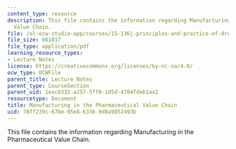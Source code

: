 ```yaml
---
content_type: resource
description: This file contains the information regarding Manufacturing in the Pharmaceutical
  Value Chain.
file: /ol-ocw-studio-app/courses/15-136j-principles-and-practice-of-drug-development-fall-2013/78ff239c67be95e863369d8a9852493b_MIT15_136JF13_Lec12_Manu.pdf
file_size: 661017
file_type: application/pdf
learning_resource_types:
- Lecture Notes
license: https://creativecommons.org/licenses/by-nc-sa/4.0/
ocw_type: OCWFile
parent_title: Lecture Notes
parent_type: CourseSection
parent_uid: 1eac8332-a257-5ff0-1d5d-4704fdeb1aa2
resourcetype: Document
title: Manufacturing in the Pharmaceutical Value Chain
uid: 78ff239c-67be-95e8-6336-9d8a9852493b
---
```

This file contains the information regarding Manufacturing in the Pharmaceutical Value Chain.
